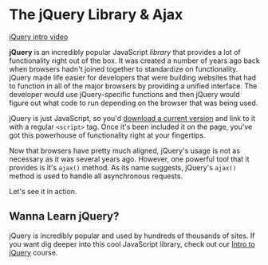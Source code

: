 # The jQuery Library & Ajax

[jQuery intro video](https://youtu.be/NFGrayBZOVM)

**jQuery** is an incredibly popular JavaScript *library* that provides a lot of functionality right out of the box. It was created a number of years ago back when browsers hadn't joined together to standardize on functionality. jQuery made life easier for developers that were building websites that had to function in all of the major browsers by providing a unified interface. The developer would use jQuery-specific functions and then jQuery would figure out what code to run depending on the browser that was being used.

jQuery is just JavaScript, so you'd [download a current version](https://code.jquery.com/) and link to it with a regular `<script>` tag. Once it's been included it on the page, you've got this powerhouse of functionality right at your fingertips.

Now that browsers have pretty much aligned, jQuery's usage is not as necessary as it was several years ago. However, one powerful tool that it provides is it's `ajax()` method. As its name suggests, jQuery's `ajax()` method is used to handle all asynchronous requests.

Let's see it in action.

## Wanna Learn jQuery?

jQuery is incredibly popular and used by hundreds of thousands of sites. If you want dig deeper into this cool JavaScript library, check out our [Intro to jQuery](https://www.udacity.com/course/intro-to-jquery--ud245) course.